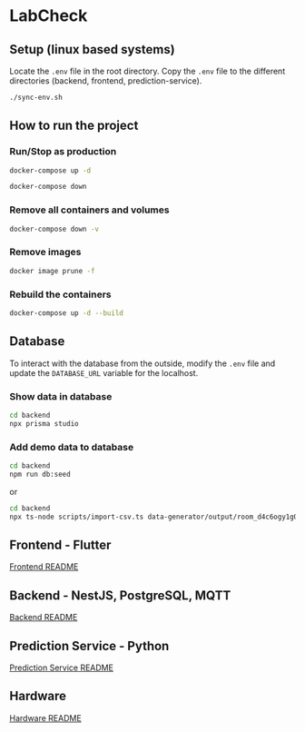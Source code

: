 # LabCheck

## Setup (linux based systems)

Locate the `.env` file in the root directory.
Copy the `.env` file to the different directories (backend, frontend, prediction-service).

```bash
./sync-env.sh
```

## How to run the project

### Run/Stop as production

```bash
docker-compose up -d
```

```bash
docker-compose down
```

### Remove all containers and volumes

```bash
docker-compose down -v
```

### Remove images

```bash
docker image prune -f
```

### Rebuild the containers

```bash
docker-compose up -d --build
```

## Database

To interact with the database from the outside, modify the `.env` file and update the `DATABASE_URL` variable for the localhost.

### Show data in database

```bash
cd backend
npx prisma studio
```

### Add demo data to database

```bash
cd backend
npm run db:seed 
```

or

```bash
cd backend
npx ts-node scripts/import-csv.ts data-generator/output/room_d4c6ogy1g0i6v8mv74fd1zwj/lstm_training_data.csv
```

## Frontend - Flutter

[Frontend README](frontend/README.md)

## Backend - NestJS, PostgreSQL, MQTT

[Backend README](backend/README.md)

## Prediction Service - Python

[Prediction Service README](prediction-service/README.md)

## Hardware

[Hardware README](hardware/README.md)
